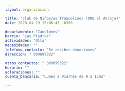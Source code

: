 ```yaml
---
layout: organizacion

title: "Club de Niños/as Trampolines (ONG El Abrojo)"
date: 2020-04-29 15:06:43 -0300

departamento: "Canelones"
barrio: "Las Piedras"
actividades: "Olla"
necesidades: ""
telefono_contacto: "Se reciben donaciones"
direccion: " 099699322"

otros_contactos: " 099699322"
horario: ""
aclaraciones: ""
cuenta_bancaria: "Lunes a Viernes de 9 a 15hs"

---
```

